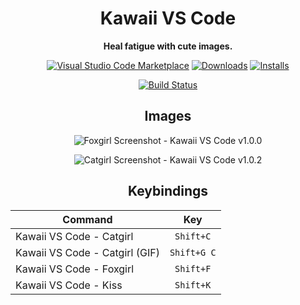 <div align="center">

# Kawaii VS Code

**Heal fatigue with cute images.**

[![Visual Studio Code Marketplace](https://vsmarketplacebadge.apphb.com/version/InkoHX.kawaii-vscode.svg)](https://marketplace.visualstudio.com/items?itemName=InkoHX.kawaii-vscode&ssr=false)
[![Downloads](https://vsmarketplacebadge.apphb.com/downloads/InkoHX.kawaii-vscode.svg)](https://marketplace.visualstudio.com/items?itemName=InkoHX.kawaii-vscode&ssr=false)
[![Installs](https://vsmarketplacebadge.apphb.com/installs/InkoHX.kawaii-vscode.svg)](https://marketplace.visualstudio.com/items?itemName=InkoHX.kawaii-vscode&ssr=false)

[![Build Status](https://travis-ci.org/InkoHX/kawaii-vscode.svg?branch=master)](https://travis-ci.org/InkoHX/kawaii-vscode)

## Images

![Foxgirl Screenshot - Kawaii VS Code v1.0.0](https://i.imgur.com/dbdzvpO.png)

![Catgirl Screenshot - Kawaii VS Code v1.0.2](https://i.imgur.com/bJbGLcg.png)

## Keybindings

| Command                        |     Key     |
| ------------------------------ | :---------: |
| Kawaii VS Code - Catgirl       |  `Shift+C`  |
| Kawaii VS Code - Catgirl (GIF) | `Shift+G C` |
| Kawaii VS Code - Foxgirl       |  `Shift+F`  |
| Kawaii VS Code - Kiss          |  `Shift+K`  |

</div>
